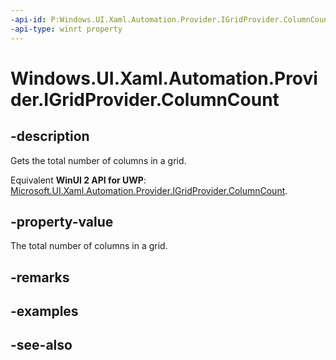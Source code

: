 ```yaml
---
-api-id: P:Windows.UI.Xaml.Automation.Provider.IGridProvider.ColumnCount
-api-type: winrt property
---
```


<!-- Property syntax
public int ColumnCount { get; }
-->

# Windows.UI.Xaml.Automation.Provider.IGridProvider.ColumnCount

## -description
Gets the total number of columns in a grid.

Equivalent **WinUI 2 API for UWP**: [Microsoft.UI.Xaml.Automation.Provider.IGridProvider.ColumnCount](/windows/winui/api/microsoft.ui.xaml.automation.provider.igridprovider.columncount).

## -property-value
The total number of columns in a grid.

## -remarks

## -examples

## -see-also
